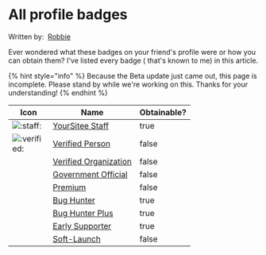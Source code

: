 # All profile badges

Written by: <img src="../../.gitbook/assets/contributors/robskan (2).png" alt="" data-size="line"> [Robbie](../../about/contributors.md#robskan)

Ever wondered what these badges on your friend's profile were or how you can obtain them? I've listed every badge ( that's known to me) in this article.

{% hint style="info" %}
Because the Beta update just came out, this page is incomplete. Please stand by while we're working on this. Thanks for your understanding!
{% endhint %}

<table><thead><tr><th width="40">Icon</th><th>Name</th><th data-type="checkbox">Obtainable?</th></tr></thead><tbody><tr><td><img src="../../.gitbook/assets/faq/all-profile-badges/yoursiteeStaff.png" alt=":staff:" data-size="line"></td><td><a href="https://yoursitee.xd.hu/faq/all-profile-badges/yoursitee-staff">YourSitee Staff</a></td><td>true</td></tr><tr><td><img src="../../.gitbook/assets/faq/all-profile-badges/verified.png" alt=":verified:" data-size="line"></td><td><a href="https://yoursitee.xd.hu/faq/all-profile-badges/verified#verified-person">Verified Person</a></td><td>false</td></tr><tr><td><img src="../../.gitbook/assets/faq/all-profile-badges/verifiedOrg.png" alt="" data-size="line"></td><td><a href="https://yoursitee.xd.hu/faq/all-profile-badges/verified#verified-organization">Verified Organization</a></td><td>false</td></tr><tr><td><img src="../../.gitbook/assets/faq/all-profile-badges/governmentOfficial.png" alt="" data-size="line"></td><td><a href="https://yoursitee.xd.hu/faq/all-profile-badges/verified#government-official">Government Official</a></td><td>false</td></tr><tr><td><img src="../../.gitbook/assets/faq/all-profile-badges/premium.png" alt="" data-size="line"></td><td><a href="https://yoursitee.xd.hu/faq/all-profile-badges/premium">Premium</a></td><td>false</td></tr><tr><td><img src="../../.gitbook/assets/faq/all-profile-badges/bugHunter.png" alt="" data-size="line"></td><td><a href="https://yoursitee.xd.hu/faq/all-profile-badges/bug-hunter#bug-hunter">Bug Hunter</a></td><td>true</td></tr><tr><td><img src="../../.gitbook/assets/faq/all-profile-badges/bugHunterPlus.png" alt="" data-size="line"></td><td><a href="https://yoursitee.xd.hu/faq/all-profile-badges/bug-hunter#bug-hunter-plus">Bug Hunter Plus</a></td><td>true</td></tr><tr><td><img src="../../.gitbook/assets/faq/all-profile-badges/earlySupporter.png" alt="" data-size="line"></td><td><a href="https://yoursitee.xd.hu/faq/all-profile-badges/early-supporter">Early Supporter</a></td><td>true</td></tr><tr><td><img src="../../.gitbook/assets/faq/all-profile-badges/softLaunch.png" alt="" data-size="line"></td><td><a href="https://yoursitee.xd.hu/faq/all-profile-badges/soft-launch">Soft-Launch</a></td><td>false</td></tr></tbody></table>
